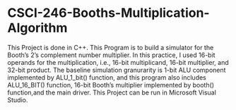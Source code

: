 # CSCI-246-Booths-Multiplication-Algorithm
This Project is done in C++.
This Program is to build a simulator for the Booth’s 2’s
complement number multiplier. In this practice, I used 16-bit operands for the 
multiplication, i.e., 16-bit multiplicand, 16-bit multiplier,
and 32-bit product. 
The baseline simulation granurarity is 1-bit ALU component implemented by 
ALU_1_bit() function, and this program also includes ALU_16_BIT() function, 
16-bit Booth’s multiplier implemented by booth() function,and the main driver.
This Project can be run in Microsoft Visual Studio.
